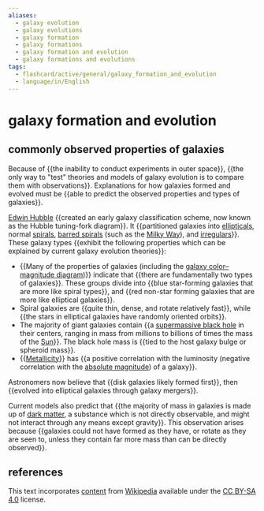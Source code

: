 ```yaml
---
aliases:
  - galaxy evolution
  - galaxy evolutions
  - galaxy formation
  - galaxy formations
  - galaxy formation and evolution
  - galaxy formations and evolutions
tags:
  - flashcard/active/general/galaxy_formation_and_evolution
  - language/in/English
---
```


# galaxy formation and evolution

## commonly observed properties of galaxies

Because of {{the inability to conduct experiments in outer space}}, {{the only way to "test" theories and models of galaxy evolution is to compare them with observations}}. Explanations for how galaxies formed and evolved must be {{able to predict the observed properties and types of galaxies}}. <!--SR:!2024-10-10,40,290!2024-10-29,54,310!2024-11-13,66,310-->

[Edwin Hubble](Edwin%20Hubble.md) {{created an early galaxy classification scheme, now known as the Hubble tuning-fork diagram}}. It {{partitioned galaxies into [ellipticals](elliptical%20galaxy.md), normal [spirals](spiral%20galaxy.md), [barred spirals](barred%20spiral%20galaxy.md) (such as the [Milky Way](Milky%20Way.md)), and [irregulars](irregular%20galaxy.md)}}. These galaxy types {{exhibit the following properties which can be explained by current galaxy evolution theories}}: <!--SR:!2024-09-30,32,270!2024-09-30,30,270!2024-11-09,64,310-->

- {{Many of the properties of galaxies (including the [galaxy color–magnitude diagram](galaxy%20color–magnitude%20diagram.md))}} indicate that {{there are fundamentally two types of galaxies}}. These groups divide into {{blue star-forming galaxies that are more like spiral types}}, and {{red non-star forming galaxies that are more like elliptical galaxies}}.
- Spiral galaxies are {{quite thin, dense, and rotate relatively fast}}, while {{the stars in elliptical galaxies have randomly oriented orbits}}.
- The majority of giant galaxies contain {{a [supermassive black hole](supermassive%20black%20hole.md) in their centers, ranging in mass from millions to billions of times the mass of the [Sun](Sun.md)}}. The black hole mass is {{tied to the host galaxy bulge or spheroid mass}}.
- {{[Metallicity](metallicity.md)}} has {{a positive correlation with the luminosity (negative correlation with the [absolute magnitude](absolute%20magnitude.md)) of a galaxy}}. <!--SR:!2024-11-08,62,310!2024-10-22,50,290!2024-10-03,35,270!2024-09-19,23,270!2024-10-03,34,270!2024-10-27,43,250!2024-11-04,59,310!2024-10-25,51,310!2024-10-07,37,290!2024-11-14,67,310-->

Astronomers now believe that {{disk galaxies likely formed first}}, then {{evolved into elliptical galaxies through galaxy mergers}}. <!--SR:!2024-10-28,53,310!2024-09-30,29,270-->

Current models also predict that {{the majority of mass in galaxies is made up of [dark matter](dark%20matter.md), a substance which is not directly observable, and might not interact through any means except gravity}}. This observation arises because {{galaxies could not have formed as they have, or rotate as they are seen to, unless they contain far more mass than can be directly observed}}. <!--SR:!2024-10-13,39,290!2024-09-24,26,270-->

## references

This text incorporates [content](https://en.wikipedia.org/wiki/galaxy_formation_and_evolution) from [Wikipedia](Wikipedia.md) available under the [CC BY-SA 4.0](https://creativecommons.org/licenses/by-sa/4.0/) license.
